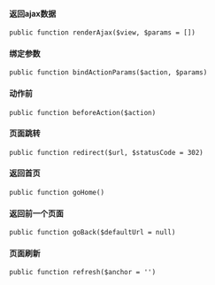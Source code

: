 
#### 返回ajax数据

    public function renderAjax($view, $params = [])

#### 绑定参数

    public function bindActionParams($action, $params)


#### 动作前

    public function beforeAction($action)


#### 页面跳转

    public function redirect($url, $statusCode = 302)


#### 返回首页

    public function goHome()


#### 返回前一个页面

    public function goBack($defaultUrl = null)


#### 页面刷新

    public function refresh($anchor = '')

